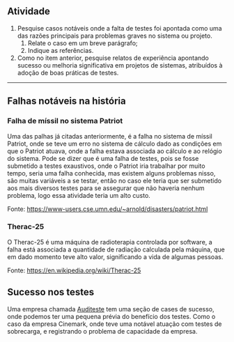 ## Atividade 

1. Pesquise casos notáveis onde a falta de testes foi apontada como uma das razões principais para problemas graves no sistema ou projeto.
	1. Relate o caso em um breve parágrafo;
	2. Indique as referências.
2. Como no item anterior, pesquise relatos de experiência apontando sucesso ou melhoria significativa em projetos de sistemas, atribuídos à adoção de boas práticas de testes.

---
## Falhas notáveis na história

### Falha de míssil no sistema Patriot

Uma das palhas já citadas anteriormente, é a falha no sistema de míssil Patriot, onde se teve um erro no sistema de cálculo dado as condições em que o Patriot atuava, onde a falha estava associada ao cálculo e ao relógio do sistema. Pode se dizer que é uma falha de testes, pois se fosse submetido a testes exaustivos, onde o Patriot iria trabalhar por muito tempo, seria uma falha conhecida, mas existem alguns problemas nisso, são muitas variáveis a se testar, então no caso ele teria que ser submetido aos mais diversos testes para se assegurar que não haveria nenhum problema, logo essa atividade teria um alto custo.

Fonte: https://www-users.cse.umn.edu/~arnold/disasters/patriot.html

### Therac-25

O Therac-25 é uma máquina de radioterapia controlada por software, a falha está associada a quantidade de radiação calculada pela máquina, que em dado momento teve alto valor, significando a vida de algumas pessoas.

Fonte: https://en.wikipedia.org/wiki/Therac-25

## Sucesso nos testes

Uma empresa chamada [Auditeste](https://auditeste.com.br/cases-de-sucesso/) tem uma seção de cases de sucesso, onde podemos ter uma pequena prévia do benefício dos testes. Como o caso da empresa Cinemark, onde teve uma notável atuação com testes de sobrecarga, e registrando o problema de capacidade da empresa.